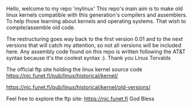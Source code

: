 Hello, welcome to my repo 'mylinux'
This repo's main aim is to make old linux kernels compatible with this generation's compilers and assemblers. To help those learning about kernels and operating systems. That wish to compile/assemble old code.

The restructuring goes way back to the first version 0.01 and to the next versions that will catch my attention, so not all versions will be included here.
Any assembly code found on this repo is written following the AT&T syntax because it's the coolest syntax :).
Thank you Linus Torvalds

The official ftp site holding the linux kernel source code
https://nic.funet.fi/pub/linux/historical/kernel/

https://nic.funet.fi/pub/linux/historical/kernel/old-versions/

Feel free to explore the ftp site: https://nic.funet.fi
God Bless
